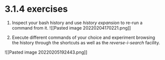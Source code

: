 # 3.1.4 exercises
1.  Inspect your bash history and use _history expansion_ to re-run a command from it.
![[Pasted image 20220204170221.png]]

2.  Execute different commands of your choice and experiment browsing the history through the shortcuts as well as the _reverse-i-search_ facility.

![[Pasted image 20220205192443.png]]